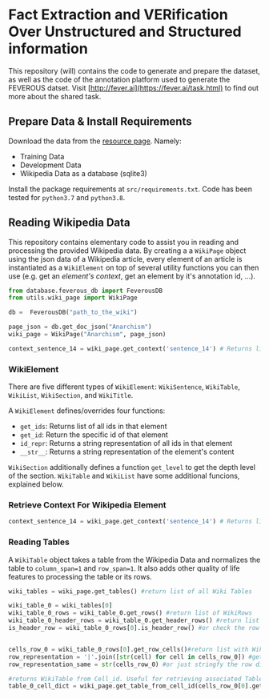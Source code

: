 # Fact Extraction and VERification Over Unstructured and Structured information

This repository (will) contains the code to generate and prepare the dataset, as well as the code of the annotation platform used to generate the FEVEROUS datset. Visit [http://fever.ai](https://fever.ai/task.html) to find out more about the shared task.

## Prepare Data & Install Requirements
Download the data from the [resource page](https://fever.ai/resources.html). Namely:

* Training Data
* Development Data
* Wikipedia Data as a database (sqlite3)

Install the package requirements at `src/requirements.txt`. Code has been tested for `python3.7` and `python3.8`.

## Reading Wikipedia Data

This repository contains elementary code to assist you in reading and processing the provided Wikipedia data. By creating a a `WikiPage` object using the json data of a Wikipedia article, every element of an article is instantiated as a `WikiElement` on top of several utility functions you can then use (e.g. get an *element's context*, get an element by it's annotation id, ...). 

```python
from database.feverous_db import FeverousDB
from utils.wiki_page import WikiPage

db =  FeverousDB("path_to_the_wiki")

page_json = db.get_doc_json("Anarchism")
wiki_page = WikiPage("Anarchism", page_json)

context_sentence_14 = wiki_page.get_context('sentence_14') # Returns list of context Wiki elements
```

### WikiElement
There are five different types of `WikiElement`: `WikiSentence`, `WikiTable`, `WikiList`, `WikiSection`, and `WikiTitle`.

A `WikiElement` defines/overrides four functions:
* `get_ids`: Returns list of all ids in that element
* `get_id`: Return the specific id of that element
* `id_repr`: Returns a string representation of all ids in that element
* `__str__`: Returns a string representation of the element's content

`WikiSection` additionally defines a function `get_level` to get the depth level of the section. `WikiTable` and `WikiList` have some additional funcions, explained below. 
### Retrieve Context For Wikipedia Element
```python
context_sentence_14 = wiki_page.get_context('sentence_14') # Returns list of Wiki elements
```
### Reading Tables
A `WikiTable` object takes a table from the Wikipedia Data and normalizes the table to `column_span=1` and `row_span=1`. It also adds other quality of life features to processing the table or its rows.

```python
wiki_tables = wiki_page.get_tables() #return list of all Wiki Tables

wiki_table_0 = wiki_tables[0]
wiki_table_0_rows = wiki_table_0.get_rows() #return list of WikiRows
wiki_table_0_header_rows = wiki_table_0.get_header_rows() #return list of WikiRows that are headers
is_header_row = wiki_table_0_rows[0].is_header_row() #or check the row directly whether it is a header


cells_row_0 = wiki_table_0_rows[0].get_row_cells()#return list with WikiCells for row 0
row_representation = '|'.join([str(cell) for cell in cells_row_0]) #get cell content seperated by vertical line
row_representation_same = str(cells_row_0) #or just stringfy the row directly.

#returns WikiTable from Cell_id. Useful for retrieving associated Tables for cell annotations.
table_0_cell_dict = wiki_page.get_table_from_cell_id(cells_row_0[0].get_id())
 ```
